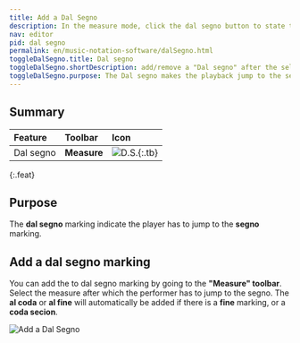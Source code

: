 ```yaml
---
title: Add a Dal Segno
description: In the measure mode, click the dal segno button to state that the performer should jump to the segno after the selected measure
nav: editor
pid: dal segno
permalink: en/music-notation-software/dalSegno.html
toggleDalSegno.title: Dal segno
toggleDalSegno.shortDescription: add/remove a "Dal segno" after the selected measure
toggleDalSegno.purpose: The Dal segno makes the playback jump to the segno.
---
```


## Summary

| Feature | Toolbar | Icon |
|:--------|:--------|:-----|
| Dal segno | **Measure** | ![D.S.](https://prod.flat-cdn.com/img/icons/editorActions/dalSegno.svg){:.tb} |
{:.feat}

## Purpose

The **dal segno** marking indicate the player has to jump to the **segno** marking. 

## Add a dal segno marking

You can add the to dal segno marking by going to the **"Measure" toolbar**. Select the measure after which the performer has to jump to the segno. The **al coda** or **al fine** will automatically be added if there is a **fine** marking, or a **coda secion**. 

![Add a Dal Segno](/help/assets/img/editor/dalSegno-toolbar.png)
